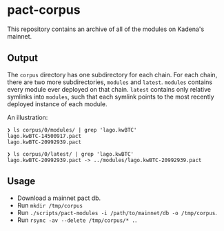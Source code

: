 # pact-corpus

This repository contains an archive of all of the modules on Kadena's mainnet.

## Output

The `corpus` directory has one subdirectory for each
chain. For each chain, there are two more subdirectories, `modules` and `latest`.
`modules` contains every module ever deployed on that chain. `latest` contains
only relative symlinks into `modules`, such that each symlink points to the most
recently deployed instance of each module.

An illustration:
```
❯ ls corpus/0/modules/ | grep 'lago.kwBTC'
lago.kwBTC-14500917.pact
lago.kwBTC-20992939.pact

❯ ls corpus/0/latest/ | grep 'lago.kwBTC'
lago.kwBTC-20992939.pact -> ../modules/lago.kwBTC-20992939.pact
```

## Usage

- Download a mainnet pact db.
- Run `mkdir /tmp/corpus`
- Run `./scripts/pact-modules -i /path/to/mainnet/db -o /tmp/corpus`.
- Run `rsync -av --delete /tmp/corpus/* .`.
